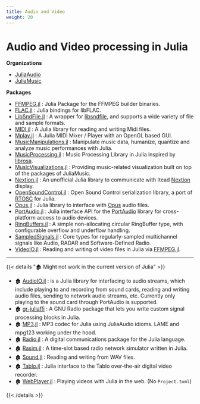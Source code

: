 ```yaml
---
title: Audio and Video
weight: 20
---
```


# Audio and Video processing in Julia

**Organizations**

- [JuliaAudio](https://github.com/JuliaAudio)
- [JuliaMusic](https://github.com/JuliaMusic)

**Packages**

- [FFMPEG.jl][] : Julia Package for the FFMPEG builder binaries.
- [FLAC.jl](https://github.com/JuliaIO/FLAC.jl) : Julia bindings for libFLAC.
- [LibSndFile.jl](https://github.com/JuliaAudio/LibSndFile.jl) : A wrapper for [libsndfile](http://www.mega-nerd.com/libsndfile/), and supports a wide variety of file and sample formats.
- [MIDI.jl](https://github.com/JuliaMusic/MIDI.jl) : A Julia library for reading and writing Midi files.
- [Mplay.jl](https://github.com/JuliaMusic/Mplay.jl) : A Julia MIDI Mixer / Player with an OpenGL based GUI.
- [MusicManipulations.jl](https://github.com/JuliaMusic/MusicManipulations.jl) : Manipulate music data, humanize, quantize and analyze music performances with Julia.
- [MusicProcessing.jl](https://github.com/JuliaMusic/MusicProcessing.jl) : Music Processing Library in Julia inspired by [librosa](https://librosa.org/doc/latest/index.html).
- [MusicVisualizations.jl](https://github.com/JuliaMusic/MusicVisualizations.jl) : Providing music-related visualization built on top of the packages of JuliaMusic.
- [Nextion.jl](https://github.com/scls19fr/Nextion.jl) : An unofficial Julia library to communicate with Itead [Nextion](https://nextion.itead.cc/) display.
- [OpenSoundControl.jl](https://github.com/fundamental/OpenSoundControl.jl) : Open Sound Control serialization library, a port of [RTOSC](https://github.com/fundamental/rtosc) for Julia.
- [Opus.jl](https://github.com/staticfloat/Opus.jl) : Julia library to interface with [Opus](https://www.opus-codec.org/) audio files.
- [PortAudio.jl](https://github.com/JuliaAudio/PortAudio.jl) : Julia interface API for the [PortAudio](http://www.portaudio.com/) library for cross-platform access to audio devices.
- [RingBuffers.jl](https://github.com/JuliaAudio/RingBuffers.jl) : A simple non-allocating circular RingBuffer type, with configurable overflow and underflow handling.
- [SampledSignals.jl](https://github.com/JuliaAudio/SampledSignals.jl) : Core types for regularly-sampled multichannel signals like Audio, RADAR and Software-Defined Radio.
- [VideoIO.jl](https://github.com/JuliaIO/VideoIO.jl) : Reading and writing of video files in Julia via [FFMPEG.jl][].

[FFMPEG.jl]: https://github.com/JuliaIO/FFMPEG.jl

---

{{< details "🏚️ Might not work in the current version of Julia" >}}

- 🏚️ [AudioIO.jl](https://github.com/ssfrr/AudioIO.jl) : is a Julia library for interfacing to audio streams, which include playing to and recording from sound cards, reading and writing audio files, sending to network audio streams, etc. Currently only playing to the sound card through PortAudio is supported.
- 🏚️ [gr-juliaffi](https://github.com/JayKickliter/gr-juliaffi) : A GNU Radio package that lets you write custom signal processing blocks in Julia.
- 🏚️ [MP3.jl](https://github.com/JuliaAudio/MP3.jl) : MP3 codec for Julia using JuliaAudio idioms. LAME and mpg123 working under the hood.
- 🏚️ [Radio.jl](https://github.com/JayKickliter/Radio.jl) : A digital communications package for the Julia language.
- 🏚️ [Rasim.jl](https://github.com/maemre/Rasim.jl) : A time-slot based radio network simulator written in Julia.
- 🏚️ [Sound.jl](https://github.com/JuliaLang/Sound.jl) : Reading and writing from WAV files.
- 🏚️ [Tablo.jl](https://github.com/dmbates/Tablo.jl) : Julia interface to the Tablo over-the-air digital video recorder.
- 🏚️ [WebPlayer.jl](https://github.com/SimonDanisch/WebPlayer.jl) : Playing videos with Julia in the web. (No `Project.toml`)

{{< /details >}}

